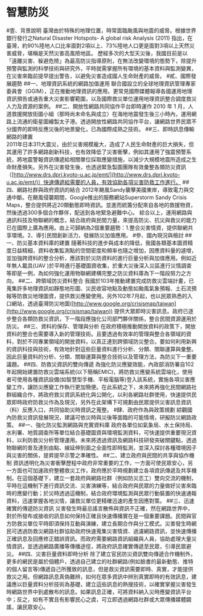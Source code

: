 # 智慧防災
#壹、背景說明
臺灣由於特殊的地理位置，時常面臨颱風與地震的威脅。根據世界銀行發行之Natural Disaster Hotspots- A global risk Analysis (2011) 指出，在臺灣，約90%陸地人口比率面對2項以上、73%陸地人口更是面對3項以上天然災害威脅，堪稱是天然災害高風險地區。
歷經多次的大型天災後，我國目前是以「遠離災害、躲避危險」為最高防災指導原則，在無法改變環境的態勢下，除提升預警與監測的科學技術與研究外，平時就需掌握所有環境的基本資料與監測變異，在災害來臨前提早提出警告，以避免災害造成國人生命財產的威脅。
#貳、國際發展趨勢
##一、地理資訊系統的網路加值運用
聯合國設立的全球地理資訊管理專家委員會（GGIM），正在推動地理資訊的應用。更常見國際媒體報導各國運用地理資訊預告或通告重大災害影響範圍，以及國際救災單位運用地理資訊整合調度救災人力及資源的案例。
##二、開放性網路共同協作平台即時運作
2010 年 1 月，人道救援開放街圖小組（那時尚未命名與成立）在海地地震發生後三小時內，運用網路上流通的衛星圖繪製太子港。透過開放性網路共同協作平台，讓網路世界民眾不分國界的即時反應災後的地景變化，已為國際成熟之技術。
##三、即時訊息傳輸網路的建置  
2011年日本311大震災，由於災害規模龐大，造成了人民生命財產的巨大損失，但其運用了許多網路創新科技，也有效降低了災害衝擊，例如其運用了強震預警系統，將地震警報資訊傳遞給相關單位採取應變措施，以減少大規模地震所造成之生命財產損失。另外在災害發生後，也透過緊急製圖團隊有效彙整各類防災資訊（[http://www.drs.dpri.kyoto-u.ac.jp/emt/](http://www.drs.dpri.kyoto-u.ac.jp/emt/)）快速傳遞給需要的人員，有效協助各項災害防救工作進行。
##四、網路社群與政府資訊的結合
2012年颶風Sandy襲擊美國東岸，導致電力與交通中斷。在颶風侵襲期間，Google推出的服務網站Superstorm Sandy Crisis Maps，整合提供將近20類動態即時資訊。並進而統籌分配來自各地的救援物資，然後透過300多個合作夥伴，配送到各地緊急避難中心。
綜合以上，運用網路與通訊科技及物聯網的概念，結合政府與民間力量，來提高防災、抗災與救災的能力已在國際上廣為應用。由上可歸納為2個重要趨勢：1.整合災害情資，提供聯網共享環境。2、導引民間創新活力，發展防災加值應用。
#參、國內現況與檢討
##一、防災基本資料庫的建置
隨著科技的進步與成本的降低，我國各類基本圖資精度日益精細，資料收集監測點的空間密度和頻率也隨之增加，因應資料量的遽增，並加強跨資料的整合分析，應該對於災防資料的進行巨量分析與加值應用。例如近年無人載具(UAV )於平時進行基礎圖資收集，於重大災後深入災區進行災情調查等即是一例，為如何強化運用物聯網建構完整之防災資料庫為下一階段努力之方向。
##二、跨領域防災資料整合
我國於103年推動建置完成防救災雲端計畫，已蒐集許多地理資訊如靜態地形圖、災民收容地點及動態如颱風氣象預報、土石流預報等防救災地理圖資，提供救災應變使用。另外102年7月起，也以民眾熟悉的入口網站，透過臺灣防災地圖([http://www.google.org/crisismap/taiwan](http://www.google.org/crisismap/taiwan)) 提供大眾即時災害訊息。政府已逐步整合各類防救災資訊，下一階段應強化公司部門夥伴關係，整合民間資源運用於防災。
##三、資料的保存、管理與分析
在政府積極推動開放資料的政策下，開放資料的整合也需要導入新的管理技術。且要透過有效率的管理與整合各領域的資料，對於不同專業領域的開放資料，以真正達到跨領域防災整合。要如何利用新興的資訊科技與技術，有效地針對這些巨量資料進行分析、分類、關聯運算與彙整。因此巨量資料的分析、分類、關聯運算與整合技術以及管理方法，為防災下一重要議題。
##四、防救災資訊的雙向傳遞
為強化防災應變效能，內政部消防署自102年起開始建置防救災雲端系統(以下簡稱EMIC)，將防救災應變系統雲端化，使用者可使用各種資訊設備(如智慧型手機、平板電腦等)登入該系統，實施各項災害應變工作，讓防災應變工作執行更加簡便。在此系統之下，未來將再強化民間網路社群組織合作，將政府救災資訊系統化與公開化，以利各網路社群使用，快速提供民眾即時政府防救災作為及現況，另外在此架構下可規劃由民眾提供災害訊息資訊（料）反應入口，共同協助災時資訊之蒐整。
#肆、政府作為與政策規劃
綜觀國內防救災資訊發展現況，建議可依災時與災後等面臨的可能情境，研擬防災網路政策。
##一、強化防災監測網路與充實資料庫
政府各單位如氣象局、水土保持局、水利署、地質調查所等單位結合基礎圖資與環境監測資料，可快速提供重要現況資料，以利防救災分析管理運用。未來將透過資訊及網路科技研發突破關鍵點，透過物聯網的普及達到由點、線延伸到面之全面性即時監測，並深入探討各種環境因子與災害的關係，提昇提早示警之準確性。
##二、建立政府與民間的共享與協作機制
資訊透明化為災害衝擊歷程中政府非常重要的工作，一方面可使民眾安心，另一方面也可加速政府整體救災工作，政府應於平時規劃建立各項資訊傳遞及共享機制。在這個基礎下，建立一套政府與網路社群（例如防災志工）雙向交流的機制，平時在這機制下進行資訊交流、災害演練等，結合政府與民眾的力量做好災害來臨時的應變行動；於災時透過這機制，結合政府環境監測與民眾行動裝置的快速通報資料，迅速掌握各地災情，讓救災單位更精確迅速的產生因應對策。
##三、迅速確實的傳遞防災資訊
災害發生時最忌謠言散佈與資訊不正確，然在網路世界中，對於所發布或接收的訊息如何保持正確且快速傳播實在是一個重要課題。民間與官方防救災單位平時即須保持互動與演練，建立長期合作與分工模式。災害發生時網民可透過防救災網路社群協助政府快速蒐集災害情資、過濾網路資訊，並快速傳播正確訊息及回應修正錯誤資訊。而政府需要網路資訊組織與人員，協助處理大量災情資訊，並透過網路廣播等傳播途徑，將政府訊息確實傳遞至民眾，引導民眾避災。
##四、災害巨量資料即時分析
除了建立官民防災資訊雙向傳遞合作機制外，更多的網民是屬於個體戶，透過自己建立的社群網路(例如臉書的最新動態、推特的個人留言等)傳遞自己所獲致的訊息，但是救災資訊需要即時、真實，才能提供救災之用。但網路訊息真偽難辨，如何在眾多資訊中辨別真實即時的有效訊息，建議應以巨量資料分析技術為基礎，建立這些訊息的熱搜技術，以確實掌握災害發生時網路世界中到處散布的訊息。如果訊息正確，可將資料納入災時應變資訊平台中；反之，如有不實且有影響民心之虞，可立即透過網路社群或大眾傳播媒體闢謠，讓民眾安心。
